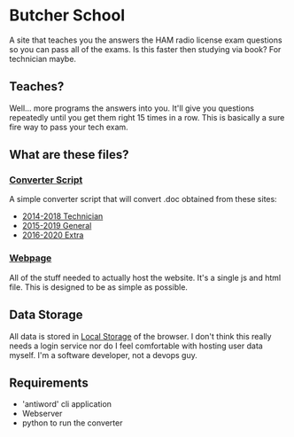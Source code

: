 Butcher School
==============

A site that teaches you the answers the HAM radio license exam questions so you can pass all of the exams. Is this faster then studying via book? For technician maybe.

Teaches?
--------

Well... more programs the answers into you. It'll give you questions repeatedly until you get them right 15 times in a row. This is basically a sure fire way to pass your tech exam.

What are these files?
---------------------

### [Converter Script](https://github.com/gravypod/ButcherSchool/blob/master/converter/convert.py)

A simple converter script that will convert .doc obtained from these sites:

* [2014-2018 Technician](http://ncvec.org/page.php?id=362)
* [2015-2019 General](http://ncvec.org/page.php?id=364)
* [2016-2020 Extra](http://www.ncvec.org/page.php?id=365)

### [Webpage](https://github.com/gravypod/ButcherSchool/tree/master/site)

All of the stuff needed to actually host the website. It's a single js and html file. This is designed to be as simple as possible. 

Data Storage
------------

All data is stored in [Local Storage](http://www.w3schools.com/html/html5_webstorage.asp) of the browser. I don't think this really needs a login service nor do I feel comfortable with hosting user data myself. I'm a software developer, not a devops guy.

Requirements
------------

 * 'antiword' cli application
 * Webserver
 * python to run the converter

